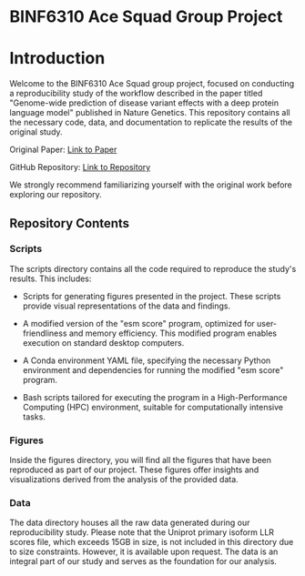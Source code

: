 # BINF6310 Ace Squad Group Project

# Introduction

Welcome to the BINF6310 Ace Squad group project, focused on conducting a reproducibility study of the workflow described in the paper titled "Genome-wide prediction of disease variant effects with a deep protein language model" published in Nature Genetics. This repository contains all the necessary code, data, and documentation to replicate the results of the original study.

Original Paper: [Link to Paper](https://www.nature.com/articles/s41588-023-01465-0)

GitHub Repository: [Link to Repository](https://github.com/ntranoslab/esm-variants)

We strongly recommend familiarizing yourself with the original work before exploring our repository.

## Repository Contents

### Scripts

The scripts directory contains all the code required to reproduce the study's results. This includes:

   * Scripts for generating figures presented in the project. These scripts provide visual representations of the data and findings.

   * A modified version of the "esm score" program, optimized for user-friendliness and memory efficiency. This modified program enables execution on standard desktop computers.

   * A Conda environment YAML file, specifying the necessary Python environment and dependencies for running the modified "esm score" program.

   * Bash scripts tailored for executing the program in a High-Performance Computing (HPC) environment, suitable for computationally intensive tasks.

### Figures

Inside the figures directory, you will find all the figures that have been reproduced as part of our project. These figures offer insights and visualizations derived from the analysis of the provided data.

### Data

The data directory houses all the raw data generated during our reproducibility study. Please note that the Uniprot primary isoform LLR scores file, which exceeds 15GB in size, is not included in this directory due to size constraints. However, it is available upon request. The data is an integral part of our study and serves as the foundation for our analysis.
